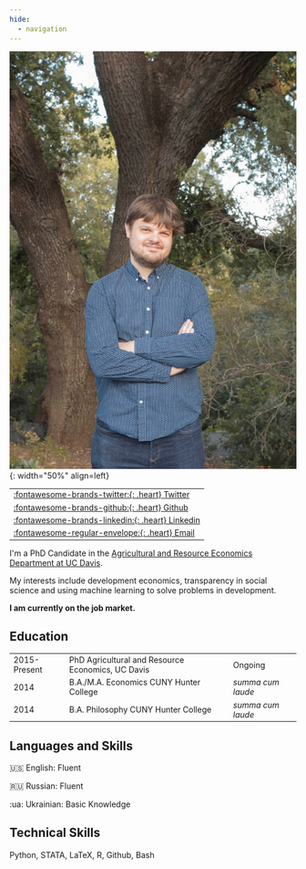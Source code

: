 ```yaml
---
hide:
  - navigation
---
```


![UC Davis](assets/images/jmp.jpeg){: width="50%" align=left}

|                                                            |  
|------------------------------------------------------------| 
| [:fontawesome-brands-twitter:{: .heart} Twitter](https://twitter.com/econaleks) |
| [:fontawesome-brands-github:{: .heart} Github](https://github.com/amichuda)|
| [:fontawesome-brands-linkedin:{: .heart} Linkedin](https://www.linkedin.com/in/aleksandr-michuda-3a839b149/)|
| [:fontawesome-regular-envelope:{: .heart} Email](mailto:amichuda@ucdavis.edu) |

I'm a PhD Candidate in the [Agricultural and Resource Economics Department at UC Davis](https://are.ucdavis.edu/).

My interests include development economics, transparency in social science and using machine learning to solve problems in development.

**I am currently on the job market.**

## Education

|    |                                           |         |
|----|-------------------------------------------|---------|
|2015-Present| PhD Agricultural and Resource Economics, UC Davis|Ongoing |
|2014| B.A./M.A. Economics CUNY Hunter College| *summa cum laude*|
|2014| B.A. Philosophy CUNY Hunter College    | *summa cum laude*|


## Languages and Skills

:us: English: Fluent

:ru: Russian: Fluent

:ua: Ukrainian: Basic Knowledge

## Technical Skills

Python, STATA, LaTeX, R, Github, Bash


